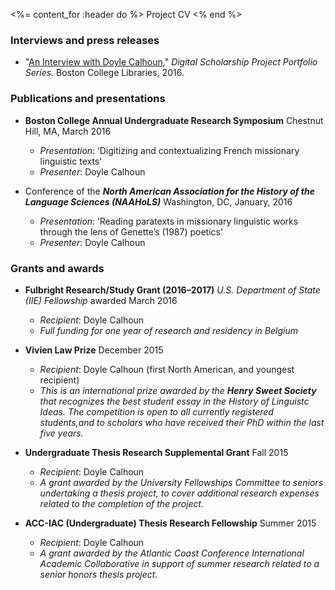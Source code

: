 <%= content_for :header do %>
    Project CV
<% end %>


### Interviews and press releases

+ "<a href="https://youtu.be/6LHP7x1iRVI?list=PLFUPK3hS97eahl908djZhQyZjc4BFarMG" target="_blank">An Interview with Doyle Calhoun</a>," *Digital Scholarship Project Portfolio Series.* Boston College Libraries, 2016. 



### Publications and presentations

+ **Boston College Annual Undergraduate Research Symposium** Chestnut Hill, MA, March 2016
    + *Presentation*: ‘Digitizing and contextualizing French missionary linguistic texts'
    + *Presenter*: Doyle Calhoun


+ Conference of the **_North American Association for the History of the Language Sciences (NAAHoLS)_** Washington, DC, January, 2016
    + *Presentation*: ‘Reading paratexts in missionary linguistic works through the lens of Genette’s (1987) poetics'
    + *Presenter*: Doyle Calhoun



### Grants and awards

+ **Fulbright Research/Study Grant (2016–2017)** *U.S. Department of State (IIE) Fellowship* awarded March 2016  
    + *Recipient*: Doyle Calhoun
    + *Full funding for one year of research and residency in Belgium*


+ **Vivien Law Prize** December 2015
    + *Recipient*: Doyle Calhoun (first North American, and youngest recipient)
    + *This is an international prize awarded by the __Henry Sweet Society__ that recognizes the best student essay in the History of Linguistc Ideas. The competition is open to all currently registered students,and to scholars who have received their PhD within the last five years.*


+ **Undergraduate Thesis Research Supplemental Grant** Fall 2015
    + *Recipient*: Doyle Calhoun
    + *A grant awarded by the University Fellowships Committee to seniors undertaking a thesis project, to cover additional research expenses related to the completion of the project.*


+ **ACC-IAC (Undergraduate) Thesis Research Fellowship** Summer 2015
    + *Recipient*: Doyle Calhoun
    + *A grant awarded by the Atlantic Coast Conference International Academic Collaborative in support of summer research related to a senior honors thesis project.*

